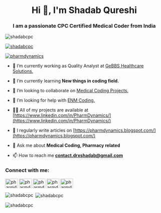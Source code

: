 <h1 align="center">Hi 👋, I'm Shadab Qureshi</h1>
<h3 align="center">I am a passionate CPC Certified Medical Coder from India</h3>

<p align="left"> <img src="https://komarev.com/ghpvc/?username=shadabcpc&label=Profile%20views&color=0e75b6&style=flat" alt="shadabcpc" /> </p>

<p align="left"> <a href="https://github.com/ryo-ma/github-profile-trophy"><img src="https://github-profile-trophy.vercel.app/?username=shadabcpc" alt="shadabcpc" /></a> </p>

<p align="left"> <a href="https://twitter.com/pharmdynamics" target="blank"><img src="https://img.shields.io/twitter/follow/pharmdynamics?logo=twitter&style=for-the-badge" alt="pharmdynamics" /></a> </p>

- 🔭 I’m currently working as Quality Analyst at [GeBBS Healthcare Solutions.](https://gebbs.com)

- 🌱 I’m currently learning **New things in coding field.**

- 👯 I’m looking to collaborate on [Medical Coding Projects.](https://www.aapc.com)

- 🤝 I’m looking for help with [ENM Coding.](https://www.aapc.com)

- 👨‍💻 All of my projects are available at [https://www.linkedin.com/in/PharmDynamics/](https://www.linkedin.com/in/PharmDynamics/)

- 📝 I regularly write articles on [https://pharmdynamics.blogspot.com/](https://pharmdynamics.blogspot.com/)

- 💬 Ask me about **Medical Coding, Pharmacy related**

- 📫 How to reach me **contact.drxshadab@gmail.com**

<h3 align="left">Connect with me:</h3>
<p align="left">
<a href="https://twitter.com/pharmdynamics" target="blank"><img align="center" src="https://raw.githubusercontent.com/rahuldkjain/github-profile-readme-generator/master/src/images/icons/Social/twitter.svg" alt="pharmdynamics" height="30" width="40" /></a>
<a href="https://linkedin.com/in/pharmdynamics" target="blank"><img align="center" src="https://raw.githubusercontent.com/rahuldkjain/github-profile-readme-generator/master/src/images/icons/Social/linked-in-alt.svg" alt="pharmdynamics" height="30" width="40" /></a>
<a href="https://fb.com/pharmdynamics" target="blank"><img align="center" src="https://raw.githubusercontent.com/rahuldkjain/github-profile-readme-generator/master/src/images/icons/Social/facebook.svg" alt="pharmdynamics" height="30" width="40" /></a>
<a href="https://instagram.com/pharmdynamics" target="blank"><img align="center" src="https://raw.githubusercontent.com/rahuldkjain/github-profile-readme-generator/master/src/images/icons/Social/instagram.svg" alt="pharmdynamics" height="30" width="40" /></a>
<a href="https://www.youtube.com/c/pharmdynamics" target="blank"><img align="center" src="https://raw.githubusercontent.com/rahuldkjain/github-profile-readme-generator/master/src/images/icons/Social/youtube.svg" alt="pharmdynamics" height="30" width="40" /></a>
</p>

<p><img align="left" src="https://github-readme-stats.vercel.app/api/top-langs?username=shadabcpc&show_icons=true&locale=en&layout=compact" alt="shadabcpc" /></p>

<p>&nbsp;<img align="center" src="https://github-readme-stats.vercel.app/api?username=shadabcpc&show_icons=true&locale=en" alt="shadabcpc" /></p>

<p><img align="center" src="https://github-readme-streak-stats.herokuapp.com/?user=shadabcpc&" alt="shadabcpc" /></p>
